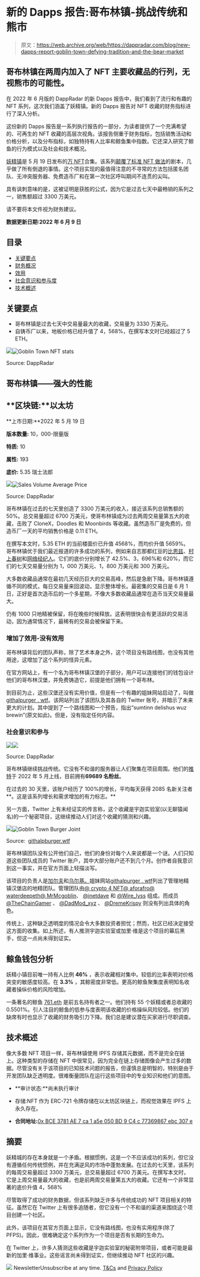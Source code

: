 # 新的 Dapps 报告:哥布林镇-挑战传统和熊市

> 原文：<https://web.archive.org/web/https://dappradar.com/blog/new-dapps-report-goblin-town-defying-tradition-and-the-bear-market>

## 哥布林镇在两周内加入了 NFT 主要收藏品的行列，无视熊市的可能性。

在 2022 年 6 月版的 DappRadar 的新 Dapps 报告中，我们看到了流行和有趣的 NFT 系列，这次我们涵盖了妖精镇。新的 Dapps 报告对 NFT 收藏的财务指标进行了深入分析。

这份新的 Dapps 报告是一系列执行报告的一部分，为读者提供了一个充满希望的、可再生的 NFT 收藏的高层次视角。该报告侧重于财务指标，包括销售活动和价格分析，以及分布指标，如独特持有人比率和鲸鱼集中指数。它还深入研究了鲸鱼的行为模式以及社会和技术概况。

[妖精镇](https://web.archive.org/web/20220704234051/https://dappradar.com/hub/nft-explorer/collection/goblintownnft)是 5 月 19 日发布的[万 NFT](https://web.archive.org/web/20220704234051/https://dappradar.com/ethereum/collectibles/goblintown)合集。该系列[颠覆了标准 NFT 做法](https://web.archive.org/web/20220704234051/https://dappradar.com/blog/what-is-goblin-town)的剧本，几乎做了所有倒退的事情。这个项目实现的最值得注意的不寻常的方法包括匿名团队、无冲突服务器、免费造币厂和在第一次社区呼叫期间不连贯的尖叫。

具有讽刺意味的是，这被证明是获胜的公式，因为它是过去七天中最畅销的系列之一，销售额超过 3300 万美元。

请不要将本文件视为财务建议。

**数据更新日期:2022 年 6 月 9 日**

## 目录

*   [关键要点](https://web.archive.org/web/20220704234051/https://dappradar.com/blog/new-dapps-report-goblin-town-defying-tradition-and-the-bear-market/#Key)
*   [财务概况](https://web.archive.org/web/20220704234051/https://dappradar.com/blog/new-dapps-report-goblin-town-defying-tradition-and-the-bear-market/#Strong-Performance)
*   [效用](https://web.archive.org/web/20220704234051/https://dappradar.com/blog/new-dapps-report-goblin-town-defying-tradition-and-the-bear-market/#Utility)
*   [社会意识和参与度](https://web.archive.org/web/20220704234051/https://dappradar.com/blog/new-dapps-report-goblin-town-defying-tradition-and-the-bear-market/#Social-Awareness)
*   [技术概述](https://web.archive.org/web/20220704234051/https://dappradar.com/blog/new-dapps-report-goblin-town-defying-tradition-and-the-bear-market/#Technical-Overview)

## 关键要点

*   哥布林镇是过去七天中交易量最大的收藏，交易量为 3330 万美元。
*   自铸币厂以来，地板价格已经升值了 4，568%，在撰写本文时已经超过了 5 ETH。

![](img/a54aae6b137a8967d3e6b32414fb076c.png)![Goblin Town NFT stats](img/5a07cadf90d5b13c680c0f2443613629.png)

Source: DappRadar

## 哥布林镇——强大的性能

## **区块链:**以太坊

**上市日期:**2022 年 5 月 19 日

**版本数量:** 10，000-限量版

**特质:** 10

**属性:** 193

**底价:** 5.35 瑞士法郎

![](img/f93008e9c0d9db86d4c05dd9f4af7319.png)![Sales Volume Average Price](img/12ab28611a803324d5ebaa289f18b5b8.png)

Source: DappRadar

哥布林镇在过去的七天里创造了 3300 万美元的收入，接近该系列总销售额的 50%。总交易量超过 6700 万美元，使哥布林镇成为过去两周交易量第五大的收藏，击败了 CloneX，Doodles 和 Moonbirds 等收藏。虽然造币厂是免费的，但造币厂一天的平均销售价格是 0.11 ETH。

在撰写本文时，5.35 ETH 的当前楼面价已升值 4568%，而均价升值 5659%。哥布林镇优于我们最近报道的许多成功的系列，例如来自志那都红豆的[比恩兹](https://web.archive.org/web/20220704234051/https://dappradar.com/blog/new-dapps-report-beanz-surprise-airdrop-from-azuki)、[村上春树](https://web.archive.org/web/20220704234051/https://dappradar.com/blog/new-dapps-report-murakami-flowers-murakami-goes-back-to-his-roots)和[网络经纪人](https://web.archive.org/web/20220704234051/https://dappradar.com/blog/new-dapps-report-cyberbrokers)。它们的底价分别增长了 42.5%、3，696%和 620%，而它们的七天交易量分别为 1，000 万美元、1，800 万美元和 300 万美元。

大多数收藏品通常在最初几天经历巨大的交易高峰，然后是急剧下降。哥布林镇遵循不同的模式，每日交易量来回波动，显示整体增长。最密集的交易日是 6 月 1 日，正好是首次造币后的一个多星期，不像大多数收藏品通常在造币当天交易量最大。

仍有 1000 只地精被保留，将在晚些时候释放。这表明很快会有更活跃的交易活动，因为通常情况下，最稀有的交易会被保留下来。

### 增加了效用-没有效用

哥布林镇背后的团队声称，除了艺术本身之外，这个项目没有路线图，也没有其他用途，这增加了这个系列的怪异元素。

在官方网站上，有一个名为哥布林镇汉堡的子部分，用户可以连接他们的钱包设计他们的哥布林汉堡，并免费铸造它，前提是他们拥有一个哥布林。

到目前为止，这些汉堡还没有实用价值，但是有一个有趣的姐妹网站启动了，叫做[githalpurger . wtf](https://web.archive.org/web/20220704234051/https://githalpburger.wtf/)。该网站列出了该团队及其各自的 Twitter 账号，并暗示了未来更大的计划。其中提到了一个路线图和一个预告，指出“sumtinn delishus wuz brewin”(原文如此)。但是，没有指定任何内容。

### 社会意识和参与

![](img/d6c59ae2a495dae7417900c706ae54f6.png)![](img/cb93ea01eacc90a59de74da9df597bdf.png)

Source: DappRadar

哥布林镇继续挑战传统。它没有不和谐的服务器让人们聚集在项目周围。他们的[推特](https://web.archive.org/web/20220704234051/https://twitter.com/goblintownwtf)于 2022 年 5 月上线，目前拥有**69689 名粉丝**。

在过去的 30 天里，该账户经历了 100%的增长，平均每天获得 2085 名新关注者**。这是该系列增长和需求增加的有力标志。**

另一方面，Twitter 上有未经证实的传言称，这个收藏是宇迦实验室(以无聊猿闻名)的一个秘密项目，这继续推动人们对这个收藏的猜测和兴趣。

![](img/9f5e727ab5744134536748874797594b.png)![Goblin Town Burger Joint](img/4b1518b92a7eb9ab341383a624785f54.png)

Source:  [githalpburger.wtf](https://web.archive.org/web/20220704234051/https://githalpburger.wtf/)

哥布林镇团队没有公开他们自己，他们的身份对每个人来说都是一个谜。人们只知道这些团队成员的 Twitter 账户，其中大部分账户还不到几个月。创作者自我意识到这一事实，并在官方页面上轻描淡写。

该项目的负责人是[加尔夫](https://web.archive.org/web/20220704234051/https://twitter.com/garfwtf)和[乌尔基。](https://web.archive.org/web/20220704234051/https://twitter.com/urkiwtf)姐妹网站[githalpurger . wtf](https://web.archive.org/web/20220704234051/https://githalpburger.wtf/)列出了管理地精镇汉堡店的地精团队。管理团队由[@ crypto 4 NFT](https://web.archive.org/web/20220704234051/https://twitter.com/crypto4nft)[@ aforafro](https://web.archive.org/web/20220704234051/https://twitter.com/aforafro)[@ waterdeepeth](https://web.archive.org/web/20220704234051/https://twitter.com/waterdeepeth)[@ MrMcgoblin](https://web.archive.org/web/20220704234051/https://twitter.com/MrMcgoblin)、 [@inetdave](https://web.archive.org/web/20220704234051/https://twitter.com/inetdave) 和 [@Wire_lyss](https://web.archive.org/web/20220704234051/https://twitter.com/Wire_lyss) 组成。而成员 [@TheChainGamer](https://web.archive.org/web/20220704234051/https://twitter.com/TheChainGamer) 、 [@DadMod_xyz](https://web.archive.org/web/20220704234051/https://twitter.com/DadMod_xyz) 、 [@DremeKrispy](https://web.archive.org/web/20220704234051/https://twitter.com/DremeKrispy) 则没有列出具体的角色。

传统上，这种缺乏透明度的情况会令大多数投资者担忧；然而，社区已经决定接受这方面的收集。如上所述，有人推测宇迦实验室或加里·维是这个项目的幕后黑手，但这一点尚未得到证实。

## 鲸鱼钱包分析

妖精小镇目前唯一持有人比例 **46%** ，表示收藏相对集中。较低的比率表明对价格突变的敏感度较高。在 **3.3%** ，其鲸密度非常低。更高的鲸鱼聚集度表明知名收藏者操纵价格的风险增加。

一条著名的鲸鱼 [761.eth](https://web.archive.org/web/20220704234051/https://dappradar.com/hub/wallet/eth/0x4ffe2f674c4afa078554cb2e5a6a672452b6c290) 是前五名持有者之一。他们持有 55 个妖精或者总收藏的 0.5501%。引人注目的鲸鱼的低参与度表明该收藏的价格操纵风险较低。他们的缺席有时也显示了收藏的财务吸引力下降。我们总是建议潜在买家进行尽职调查。

## 技术概述

像大多数 NFT 项目一样，哥布林镇使用 IPFS 存储其元数据，而不是完全在链上。这种类型的存储在 NFT 中很常见，因为完全在链上存储图像会产生过多的数据。尽管没有关于该项目的已知技术问题的报告，但谨慎总是明智的，特别是由于开发团队缺乏透明度。很难衡量团队在运行这些项目中的专业知识和他们的意图。

*   **审计状态:**尚未执行审计

*   存储:NFT 作为 ERC-721 令牌存储在以太坊区块链上，而视觉效果在 IPFS 上永久存在。

*   **合同地址:**[0x BCE 3781 AE 7 ca 1 a5e 050 BD 9 C4 c 77369867 ebc 307 e](https://web.archive.org/web/20220704234051/https://etherscan.io/address/0xbce3781ae7ca1a5e050bd9c4c77369867ebc307e)

## 摘要

妖精城的存在本身就是一个矛盾。根据惯例，这是一个不应该成功的系列，但它没有遵循任何传统惯例，并在充满逆风的市场中蓬勃发展。在过去的七天里，该系列的每周交易量超过 3300 万美元，总交易量超过 6700 万美元。在撰写本文时，它是上周交易量最大的收藏，也是前两周交易量第五大的收藏。它还有一个非常显著的底价升值 4，568%

尽管取得了成功的财务数据，但该系列缺乏许多与传统成功的 NFT 项目相关的特征。虽然它在 Twitter 上有很多追随者，但它没有一个不和谐的渠道来围绕这个项目创建一个社区。

此外，该项目在其官方页面上显示，它没有路线图，也没有实用程序(除了 PFPS)。因此，很难确定这个系列作为一个项目是否有长期的生命力。

在 Twitter 上，许多人猜测这些收藏是宇迦实验室的秘密附带项目，或者可能是最新的加里·维事业。这些谣言尚未得到证实，但继续推动 NFT 社区的兴趣。

![](img/6d5a4a2d609c56e1a5771717e54ba759.png) NewsletterUnsubscribe at any time. [T&Cs](https://web.archive.org/web/20220704234051/https://dappradar.com/terms) and [Privacy Policy](https://web.archive.org/web/20220704234051/https://dappradar.com/privacy-policy)